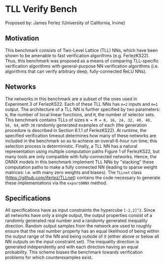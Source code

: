 # TLL Verify Bench
Proposed by: James Ferlez (University of California, Irvine)

## Motivation
This benchmark consists of Two-Level Lattice (TLL) NNs, which have been shown to be amenable to fast verification algorithms (e.g. FerlezKS22). Thus, this benchmark was proposed as a means of comparing TLL-specific verification algorithms with general-purpose NN verification algorithms (i.e. algorithms that can verify arbitrary deep, fully-connected ReLU NNs).

## Networks
The networks in this benchmark are a subset of the ones used in Experiment 3 of FerlezKS22. Each of these TLL NNs has `n=2` inputs and `m=1` output. The architecture of a TLL NN is further specified by two parameters: `N`, the number of local linear functions, and `M`, the number of selector sets. This benchmark contains TLLs of sizes `N = M = 8, 16, 24, 32, 40, 48, 56, 64`, with `30` randomly generated examples of each (the generation procedure is described in Section 6.1.1 of FerlezKS22). At runtime, the specified verification timeout determines how many of these networks are included in the benchmark so as to achieve an overall 6-hour run time; this selection process is deterministic. Finally, a TLL NN has a natural representation using multiple computation paths Figure 1 of FerlezKS22, but many tools are only compatible with fully-connected networks. Hence, the ONNX models in this benchmark implement TLL NNs by "stacking" these computation paths to make a fully connected NN (leading to sparse weight matrices: i.e. with many zero weights and biases). The `TLLnet` class (https://github.com/jferlez/TLLnet) contains the code necessary to generate these implementations via the `exportONNX` method.

## Specifications
All specifications have as input constraints the hypercube `[-2,2]^2`. Since all networks have only a single output, the output properties consist of a randomly generated real number and a randomly generated inequality direction. Random output samples from the network are used to roughly ensure that the real number property has an equal likelihood of being within the output range of the NN and being outside of it (either above or below all NN outputs on the input constraint set). The inequality direction is generated independently and with each direction having an equal probability. This scheme biases the benchmark towards verification problems for which counterexamples exist.

